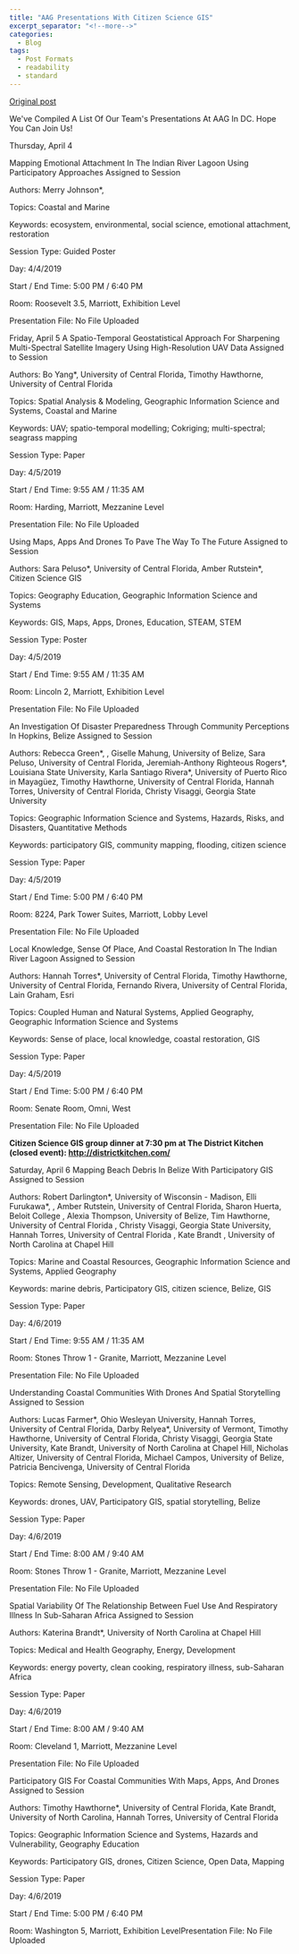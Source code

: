 ```yaml
---
title: "AAG Presentations With Citizen Science GIS"
excerpt_separator: "<!--more-->"
categories:
  - Blog
tags:
  - Post Formats
  - readability
  - standard
---
```

[Original post](https://www.citizensciencegis.org/blog/aag-presentations-with-citizen-science-gis)

We've Compiled A List Of Our Team's Presentations At AAG In DC. Hope You Can Join Us!

Thursday, April 4

Mapping Emotional Attachment In The Indian River Lagoon Using Participatory Approaches
Assigned to Session

Authors: Merry Johnson*,

Topics: Coastal and Marine

Keywords: ecosystem, environmental, social science, emotional attachment, restoration

Session Type: Guided Poster

Day: 4/4/2019

Start / End Time: 5:00 PM / 6:40 PM

Room: Roosevelt 3.5, Marriott, Exhibition Level

Presentation File: No File Uploaded

Friday, April 5
A Spatio-Temporal Geostatistical Approach For Sharpening Multi-Spectral Satellite Imagery Using High-Resolution UAV Data
Assigned to Session

Authors: Bo Yang*, University of Central Florida, Timothy Hawthorne, University of Central Florida

Topics: Spatial Analysis & Modeling, Geographic Information Science and Systems, Coastal and Marine

Keywords: UAV; spatio-temporal modelling; Cokriging; multi-spectral; seagrass mapping

Session Type: Paper

Day: 4/5/2019

Start / End Time: 9:55 AM / 11:35 AM

Room: Harding, Marriott, Mezzanine Level

Presentation File: No File Uploaded

Using Maps, Apps And Drones To Pave The Way To The Future
Assigned to Session

Authors: Sara Peluso*, University of Central Florida, Amber Rutstein*, Citizen Science GIS

Topics: Geography Education, Geographic Information Science and Systems

Keywords: GIS, Maps, Apps, Drones, Education, STEAM, STEM

Session Type: Poster

Day: 4/5/2019

Start / End Time: 9:55 AM / 11:35 AM

Room: Lincoln 2, Marriott, Exhibition Level

Presentation File: No File Uploaded

An Investigation Of Disaster Preparedness Through Community Perceptions In Hopkins, Belize
Assigned to Session

Authors: Rebecca Green*, , Giselle Mahung, University of Belize, Sara Peluso, University of Central Florida, Jeremiah-Anthony Righteous Rogers*, Louisiana State University, Karla Santiago Rivera*, University of Puerto Rico in Mayagüez, Timothy Hawthorne, University of Central Florida, Hannah Torres, University of Central Florida, Christy Visaggi, Georgia State University

Topics: Geographic Information Science and Systems, Hazards, Risks, and Disasters, Quantitative Methods

Keywords: participatory GIS, community mapping, flooding, citizen science

Session Type: Paper

Day: 4/5/2019

Start / End Time: 5:00 PM / 6:40 PM

Room: 8224, Park Tower Suites, Marriott, Lobby Level

Presentation File: No File Uploaded

Local Knowledge, Sense Of Place, And Coastal Restoration In The Indian River Lagoon
Assigned to Session

Authors: Hannah Torres*, University of Central Florida, Timothy Hawthorne, University of Central Florida, Fernando Rivera, University of Central Florida, Lain Graham, Esri

Topics: Coupled Human and Natural Systems, Applied Geography, Geographic Information Science and Systems

Keywords: Sense of place, local knowledge, coastal restoration, GIS

Session Type: Paper

Day: 4/5/2019

Start / End Time: 5:00 PM / 6:40 PM

Room: Senate Room, Omni, West

Presentation File: No File Uploaded

**Citizen Science GIS group dinner at 7:30 pm at The District Kitchen (closed event): http://districtkitchen.com/**

Saturday, April 6
Mapping Beach Debris In Belize With Participatory GIS
Assigned to Session

Authors: Robert Darlington*, University of Wisconsin - Madison, Elli Furukawa*, , Amber Rutstein, University of Central Florida, Sharon Huerta, Beloit College , Alexia Thompson, University of Belize, Tim Hawthorne, University of Central Florida , Christy Visaggi, Georgia State University, Hannah Torres, University of Central Florida , Kate Brandt , University of North Carolina at Chapel Hill

Topics: Marine and Coastal Resources, Geographic Information Science and Systems, Applied Geography

Keywords: marine debris, Participatory GIS, citizen science, Belize, GIS

Session Type: Paper

Day: 4/6/2019

Start / End Time: 9:55 AM / 11:35 AM

Room: Stones Throw 1 - Granite, Marriott, Mezzanine Level

Presentation File: No File Uploaded

Understanding Coastal Communities With Drones And Spatial Storytelling
Assigned to Session

Authors: Lucas Farmer*, Ohio Wesleyan University, Hannah Torres, University of Central Florida, Darby Relyea*, University of Vermont, Timothy Hawthorne, University of Central Florida, Christy Visaggi, Georgia State University, Kate Brandt, University of North Carolina at Chapel Hill, Nicholas Altizer, University of Central Florida, Michael Campos, University of Belize, Patricia Bencivenga, University of Central Florida

Topics: Remote Sensing, Development, Qualitative Research

Keywords: drones, UAV, Participatory GIS, spatial storytelling, Belize

Session Type: Paper

Day: 4/6/2019

Start / End Time: 8:00 AM / 9:40 AM

Room: Stones Throw 1 - Granite, Marriott, Mezzanine Level

Presentation File: No File Uploaded

Spatial Variability Of The Relationship Between Fuel Use And Respiratory Illness In Sub-Saharan Africa
Assigned to Session

Authors: Katerina Brandt*, University of North Carolina at Chapel Hill

Topics: Medical and Health Geography, Energy, Development

Keywords: energy poverty, clean cooking, respiratory illness, sub-Saharan Africa

Session Type: Paper

Day: 4/6/2019

Start / End Time: 8:00 AM / 9:40 AM

Room: Cleveland 1, Marriott, Mezzanine Level

Presentation File: No File Uploaded

Participatory GIS For Coastal Communities With Maps, Apps, And Drones
Assigned to Session

Authors: Timothy Hawthorne*, University of Central Florida, Kate Brandt, University of North Carolina, Hannah Torres, University of Central Florida

Topics: Geographic Information Science and Systems, Hazards and Vulnerability, Geography Education

Keywords: Participatory GIS, drones, Citizen Science, Open Data, Mapping

Session Type: Paper

Day: 4/6/2019

Start / End Time: 5:00 PM / 6:40 PM

Room: Washington 5, Marriott, Exhibition LevelPresentation File: No File Uploaded